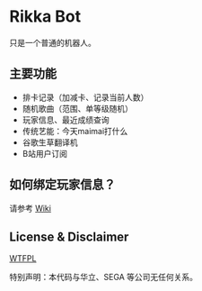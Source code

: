 # Rikka Bot
只是一个普通的机器人。

## 主要功能
* 排卡记录（加减卡、记录当前人数）
* 随机歌曲（范围、单等级随机）
* 玩家信息、最近成绩查询
* 传统艺能：今天maimai打什么
* 谷歌生草翻译机
* B站用户订阅

## 如何绑定玩家信息？
请参考 [Wiki](https://github.com/Louiswu2011/Rikka-Bot/wiki/%E4%B8%BB%E9%A1%B5)

## License & Disclaimer
[WTFPL](http://www.wtfpl.net/)

特别声明：本代码与华立、SEGA 等公司无任何关系。